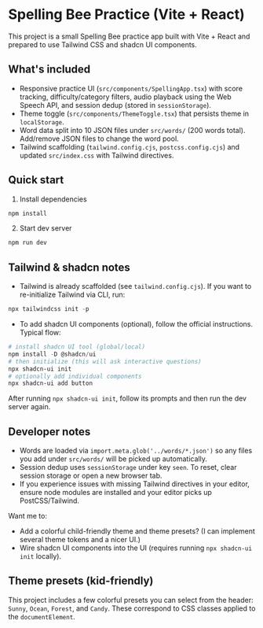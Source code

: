 # Spelling Bee Practice (Vite + React)

This project is a small Spelling Bee practice app built with Vite + React and prepared to use Tailwind CSS and shadcn UI components.

## What's included

- Responsive practice UI (`src/components/SpellingApp.tsx`) with score tracking, difficulty/category filters, audio playback using the Web Speech API, and session dedup (stored in `sessionStorage`).
- Theme toggle (`src/components/ThemeToggle.tsx`) that persists theme in `localStorage`.
- Word data split into 10 JSON files under `src/words/` (200 words total). Add/remove JSON files to change the word pool.
- Tailwind scaffolding (`tailwind.config.cjs`, `postcss.config.cjs`) and updated `src/index.css` with Tailwind directives.

## Quick start

1. Install dependencies

```powershell
npm install
```

2. Start dev server

```powershell
npm run dev
```

## Tailwind & shadcn notes

- Tailwind is already scaffolded (see `tailwind.config.cjs`). If you want to re-initialize Tailwind via CLI, run:

```powershell
npx tailwindcss init -p
```

- To add shadcn UI components (optional), follow the official instructions. Typical flow:

```powershell
# install shadcn UI tool (global/local)
npm install -D @shadcn/ui
# then initialize (this will ask interactive questions)
npx shadcn-ui init
# optionally add individual components
npx shadcn-ui add button
```

After running `npx shadcn-ui init`, follow its prompts and then run the dev server again.

## Developer notes

- Words are loaded via `import.meta.glob('../words/*.json')` so any files you add under `src/words/` will be picked up automatically.
- Session dedup uses `sessionStorage` under key `seen`. To reset, clear session storage or open a new browser tab.
- If you experience issues with missing Tailwind directives in your editor, ensure node modules are installed and your editor picks up PostCSS/Tailwind.

Want me to:

- Add a colorful child-friendly theme and theme presets? (I can implement several theme tokens and a nicer UI.)
- Wire shadcn UI components into the UI (requires running `npx shadcn-ui init` locally).

## Theme presets (kid-friendly)

This project includes a few colorful presets you can select from the header: `Sunny`, `Ocean`, `Forest`, and `Candy`. These correspond to CSS classes applied to the `documentElement`.
